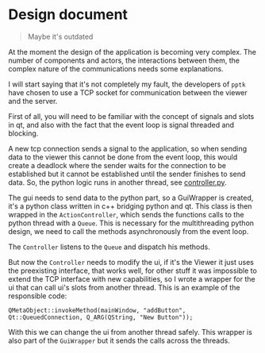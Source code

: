 # Design document

> Maybe it's outdated

At the moment the design of the application
is becoming very complex. The number of components
and actors, the interactions between them, the
complex nature of the communications needs some
explanations.

I will start saying that it's not completely
my fault, the developers of `pptk` have chosen
to use a TCP socket for communication between
the viewer and the server.

First of all, you will need to be familiar with
the concept of signals and slots in qt, and also
with the fact that the event loop is signal threaded
and blocking.

A new tcp connection sends a signal to the application,
so when sending data to the viewer this cannot be done
from the event loop, this would create a deadlock where
the sender waits for the connection to be established
but it cannot be established until the sender finishes
to send data. So, the python logic runs in another
thread, see [controller.py](controller.py).

The gui needs to send data to the python part,
so a GuiWrapper is created, it's a python class
written in c++ bridging python and qt. This class
is then wrapped in the `ActionController`, which
sends the functions calls to the python thread
with a `Queue`. This is necessary for the multithreading
python design, we need to call the methods asynchronously
from the event loop.

The `Controller` listens to the `Queue` and
dispatch his methods.

But now the `Controller` needs to modify the ui,
if it's the Viewer it just uses the preexisting
interface, that works well, for other stuff
it was impossible to extend the TCP interface
with new capabilities, so I wrote a wrapper for
the ui that can call ui's slots from another thread.
This is an example of the responsible code:

```
QMetaObject::invokeMethod(mainWindow, "addButton", Qt::QueuedConnection, Q_ARG(QString, "New Button"));
```

With this we can change the ui from another thread safely.
This wrapper is also part of the `GuiWrapper` but it sends
the calls across the threads.